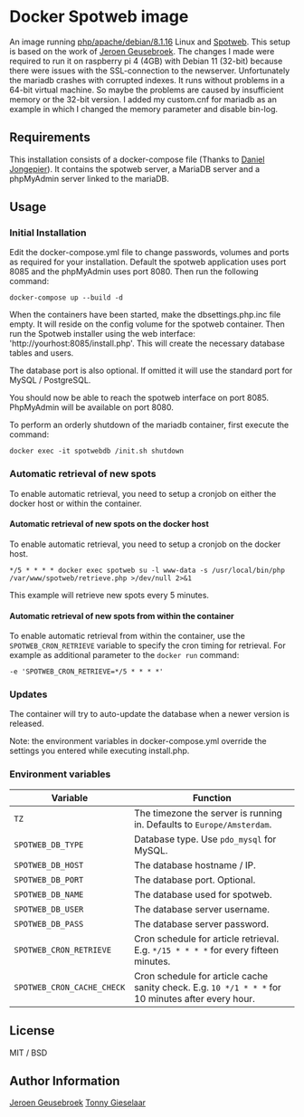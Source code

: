 # Docker Spotweb image

An image running [php/apache/debian/8.1.16](https://hub.docker.com/_/php/) Linux and [Spotweb](https://github.com/spotweb/spotweb).
This setup is based on the work of [Jeroen Geusebroek](https://github.com/jgeusebroek/docker-spotweb).
The changes I made were required to run it on raspberry pi 4 (4GB) with Debian 11 (32-bit) because there were issues with the SSL-connection to the newserver.
Unfortunately the mariadb crashes with corrupted indexes. It runs without problems in a 64-bit virtual machine. So maybe the problems are caused by insufficient memory or the 32-bit version. 
I added my custom.cnf for mariadb as an example in which I changed the memory parameter and disable bin-log.

## Requirements

This installation consists of a docker-compose file (Thanks to [Daniel Jongepier](https://github.com/djongepier)). 
It contains the spotweb server, a MariaDB server and a phpMyAdmin server linked to the mariaDB.

## Usage

### Initial Installation

Edit the docker-compose.yml file to change passwords, volumes and ports as required for your installation. Default the spotweb application uses port 8085 and the phpMyAdmin uses port 8080.
Then run the following command:

	docker-compose up --build -d
	
When the containers have been started, make the dbsettings.php.inc file empty. It will reside on the config volume for the spotweb container.
Then run the Spotweb installer using the web interface: 'http://yourhost:8085/install.php'.
This will create the necessary database tables and users.

The database port is also optional. If omitted it will use the standard port for MySQL / PostgreSQL.

You should now be able to reach the spotweb interface on port 8085.
PhpMyAdmin will be available on port 8080.

To perform an orderly shutdown of the mariadb container, first execute the command:

	docker exec -it spotwebdb /init.sh shutdown


### Automatic retrieval of new spots
To enable automatic retrieval, you need to setup a cronjob on either the docker host or within the container.
#### Automatic retrieval of new spots on the docker host
To enable automatic retrieval, you need to setup a cronjob on the docker host.

	*/5 * * * * docker exec spotweb su -l www-data -s /usr/local/bin/php /var/www/spotweb/retrieve.php >/dev/null 2>&1

This example will retrieve new spots every 5 minutes.
#### Automatic retrieval of new spots from within the container
To enable automatic retrieval from within the container, use the `SPOTWEB_CRON_RETRIEVE` variable to specify the cron timing for retrieval. For example as additional parameter to the `docker run` command:

    -e 'SPOTWEB_CRON_RETRIEVE=*/5 * * * *'

### Updates

The container will try to auto-update the database when a newer version is released.

Note: the environment variables in docker-compose.yml override the settings you entered while executing install.php.

### Environment variables
| Variable | Function |
| --- | --- |
| `TZ` | The timezone the server is running in. Defaults to `Europe/Amsterdam`. |
| `SPOTWEB_DB_TYPE` | Database type. Use `pdo_mysql` for MySQL. |
| `SPOTWEB_DB_HOST` | The database hostname / IP. |
| `SPOTWEB_DB_PORT` | The database port. Optional. |
| `SPOTWEB_DB_NAME` | The database used for spotweb. |
| `SPOTWEB_DB_USER` | The database server username. |
| `SPOTWEB_DB_PASS` | The database server password. |
| `SPOTWEB_CRON_RETRIEVE` | Cron schedule for article retrieval. E.g. `*/15 * * * *` for every fifteen minutes.|
| `SPOTWEB_CRON_CACHE_CHECK` | Cron schedule for article cache sanity check. E.g. `10 */1 * * *` for 10 minutes after every hour. |

## License

MIT / BSD

## Author Information

[Jeroen Geusebroek](https://jeroengeusebroek.nl/)
[Tonny Gieselaar](https://gieselaar.ddns.net)
